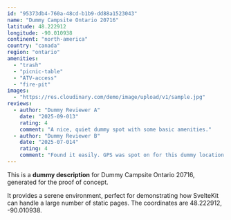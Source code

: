 ```yaml
---
id: "95373db4-760a-48cd-b1b9-dd88a1523043"
name: "Dummy Campsite Ontario 20716"
latitude: 48.222912
longitude: -90.010938
continent: "north-america"
country: "canada"
region: "ontario"
amenities:
  - "trash"
  - "picnic-table"
  - "ATV-access"
  - "fire-pit"
images:
  - "https://res.cloudinary.com/demo/image/upload/v1/sample.jpg"
reviews:
  - author: "Dummy Reviewer A"
    date: "2025-09-013"
    rating: 4
    comment: "A nice, quiet dummy spot with some basic amenities."
  - author: "Dummy Reviewer B"
    date: "2025-07-014"
    rating: 4
    comment: "Found it easily. GPS was spot on for this dummy location."
---
```


This is a **dummy description** for Dummy Campsite Ontario 20716, generated for the proof of concept.

It provides a serene environment, perfect for demonstrating how SvelteKit can handle a large number of static pages. The coordinates are 48.222912, -90.010938.
